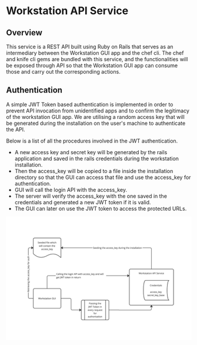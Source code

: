 # Workstation API Service
## Overview

This service is a REST API built using Ruby on Rails that serves as an intermediary between the Workstation GUI app and the chef cli.
The chef and knife cli gems are bundled with this service, and the functionalities will be exposed through API so that the Workstation GUI app can consume those and carry out the corresponding actions.

## Authentication

A simple JWT Token based authentication is implemented in order to prevent API invocation from unidentified apps and to confirm the legitimacy of the workstation GUI app.
We are utilising a random access key that will be generated during the installation on the user's machine to authenticate the API.

Below is a list of all the procedures involved in the JWT authentication.

- A new access key and secret key will be generated by the rails application and saved in the rails credentials during the workstation installation.
- Then the access_key will be copied to a file inside the installation directory so that the GUI can access that file and use the access_key for authentication.
- GUI will call the login API with the access_key. 
- The server will verify the access_key with the one saved in the credentials and generated a new JWT token if it is valid.
- The GUI can later on use the JWT token to access the protected URLs. 

![plot](ws_api_auth.jpg)
